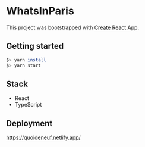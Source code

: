 # WhatsInParis

This project was bootstrapped with [Create React App](https://github.com/facebook/create-react-app).

## Getting started

```bash
$> yarn install
$> yarn start
```

## Stack

- React
- TypeScript

## Deployment

https://quoideneuf.netlify.app/
